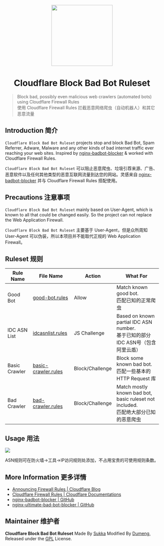<p align="center">
<img src="https://cdn.jsdelivr.net/gh/XMD0718/dumeng-blog/wp-content/uploads/2021/03/5bd7b06b077df.png" width="200px">
</p>
<h1 align="center">Cloudflare Block Bad Bot Ruleset</h1>

> Block bad, possibly even malicious web crawlers (automated bots) using Cloudflare Firewall Rules<br>
> 使用 Cloudflare Firewall Rules 拦截恶意网络爬虫（自动机器人）和其它恶意流量

## Introduction 简介

`Cloudflare Block Bad Bot Ruleset` projects stop and block Bad Bot, Spam Referrer, Adware, Malware and any other kinds of bad internet traffic ever reaching your web sites. Inspired by [nginx-badbot-blocker](https://github.com/mariusv/nginx-badbot-blocker) & worked with Cloudflare Firewall Rules.

`Cloudflare Block Bad Bot Ruleset` 可以阻止恶意爬虫、垃圾引荐来源、广告、恶意软件以及任何其他类型的恶意互联网流量到达您的网站。灵感来自 [nginx-badbot-blocker](https://github.com/mariusv/nginx-badbot-blocker) 并与 Cloudflare Firewall Rules 搭配使用。

## Precautions 注意事项

`Cloudflare Block Bad Bot Ruleset` mainly based on User-Agent, which is known to all that could be changed easily. So the project can not replace the Web Application Firewall.

`Cloudflare Block Bad Bot Ruleset` 主要基于 User-Agent，但是众所周知 User-Agent 可以伪装，所以本项目并不能取代正规的 Web Application Firewall。

## Ruleset 规则

Rule Name | File Name | Action | What For
---- | ---- | ---- | ----
Good Bot | [good-bot.rules](./good-bot.rules) | Allow | Match known good bot.<br>匹配已知的正常爬虫
IDC ASN List | [idcasnlist.rules](./idcasnlist.rules) | JS Challenge | Based on known partial IDC ASN number.<br>基于已知的部分IDC ASN号（包含阿里云盾）
Basic Crawler | [basic-crawler.rules](./basic-crawler.rules) | Block/Challenge | Block some known bad bot.<br>匹配一些基本的 HTTP Request 库
Bad Crawler | [bad-crawler.rules](./bad-crawler.rules) | Block/Challenge | Match mostly known bad bot, basic ruleset not included.<br>匹配绝大部分已知的恶意爬虫

## Usage 用法

![](https://cdn.jsdelivr.net/gh/XMD0718/dumeng-blog/wp-content/uploads/2021/03/5bd801833e8d3.png) 

ASN规则可在防火墙→工具→IP访问规则处添加，不占用宝贵的可使用规则条数。

## More Information 更多详情

- [Announcing Firewall Rules | Cloudflare Blog](https://blog.cloudflare.com/announcing-firewall-rules/)
- [Cloudflare Firewall Rules | Cloudflare Documentations](https://developers.cloudflare.com/firewall/)
- [nginx-badbot-blocker | GitHub](https://github.com/mariusv/nginx-badbot-blocker)
- [nginx-ultimate-bad-bot-blocker | GitHub](https://github.com/mitchellkrogza/nginx-ultimate-bad-bot-blocker)

## Maintainer 维护者

**Cloudflare Block Bad Bot Ruleset** Made By [Sukka](https://github.com/SukkaW) Modified By [Dumeng](https://github.com/XMD0718), Released under the [GPL](./LICENSE) License.